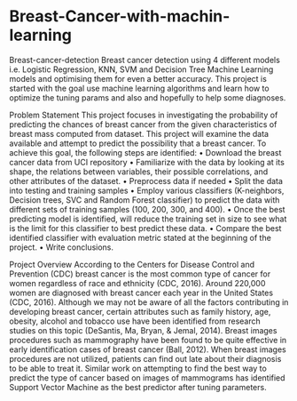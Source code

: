 # Breast-Cancer-with-machin-learning
Breast-cancer-detection
Breast cancer detection using 4 different models i.e. Logistic Regression, KNN, SVM and Decision Tree Machine Learning models and optimising them for even a better accuracy. This project is started with the goal use machine learning algorithms and learn how to optimize the tuning params and also and hopefully to help some diagnoses.

Problem Statement
This project focuses in investigating the probability of predicting the chances of breast cancer from the given characteristics of breast mass computed from dataset. This project will examine the data available and attempt to predict the possibility that a breast cancer. To achieve this goal, the following steps are identified: • Download the breast cancer data from UCI repository • Familiarize with the data by looking at its shape, the relations between variables, their possible correlations, and other attributes of the dataset. • Preprocess data if needed • Split the data into testing and training samples • Employ various classifiers (K-neighbors, Decision trees, SVC and Random Forest classifier) to predict the data with different sets of training samples (100, 200, 300, and 400). • Once the best predicting model is identified, will reduce the training set in size to see what is the limit for this classifier to best predict these data. • Compare the best identified classifier with evaluation metric stated at the beginning of the project. • Write conclusions.

Project Overview
According to the Centers for Disease Control and Prevention (CDC) breast cancer is the most common type of cancer for women regardless of race and ethnicity (CDC, 2016). Around 220,000 women are diagnosed with breast cancer each year in the United States (CDC, 2016). Although we may not be aware of all the factors contributing in developing breast cancer, certain attributes such as family history, age, obesity, alcohol and tobacco use have been identified from research studies on this topic (DeSantis, Ma, Bryan, & Jemal, 2014). Breast images procedures such as mammography have been found to be quite effective in early identification cases of breast cancer (Ball, 2012). When breast images procedures are not utilized, patients can find out late about their diagnosis to be able to treat it. Similar work on attempting to find the best way to predict the type of cancer based on images of mammograms has identified Support Vector Machine as the best predictor after tuning parameters.
